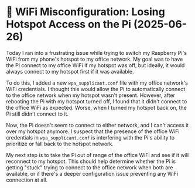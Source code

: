 # 🧠 WiFi Misconfiguration: Losing Hotspot Access on the Pi (2025-06-26)

Today I ran into a frustrating issue while trying to switch my Raspberry Pi's WiFi from my phone's hotspot to my office network. My goal was to have the Pi connect to my office WiFi if my hotspot was off, but ideally, it would always connect to my hotspot first if it was available.

To do this, I added a new `wpa_supplicant.conf` file with my office network's WiFi credentials. I thought this would allow the Pi to automatically connect to the office network when my hotspot wasn't present. However, after rebooting the Pi with my hotspot turned off, I found that it didn't connect to the office WiFi as expected. Worse, when I turned my hotspot back on, the Pi still didn't connect to it.

Now, the Pi doesn't seem to connect to either network, and I can't access it over my hotspot anymore. I suspect that the presence of the office WiFi credentials in `wpa_supplicant.conf` is interfering with the Pi's ability to prioritize or fall back to the hotspot network.

My next step is to take the Pi out of range of the office WiFi and see if it will reconnect to my hotspot. This should help determine whether the Pi is getting "stuck" trying to connect to the office network when both are available, or if there's a deeper configuration issue preventing any WiFi connection at all. 